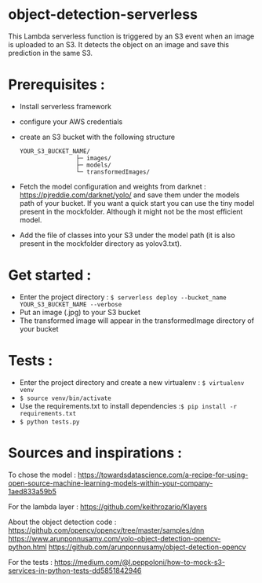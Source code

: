 # object-detection-serverless

This Lambda serverless function is triggered by an S3 event when an image is uploaded to an S3. It detects the object on an image and save this prediction in the same S3. 

<h1>Prerequisites :</h1>

- Install serverless framework 
- configure your AWS credentials 
- create an S3 bucket with the following structure

    ```
    YOUR_S3_BUCKET_NAME/
                    ├─ images/                
                    ├─ models/                  
                    └─ transformedImages/
    ```
   
- Fetch the model configuration and weights from darknet : https://pjreddie.com/darknet/yolo/ and save them under the models path of your bucket. If you want a quick start you can use the tiny model present in the mockfolder. Although it might not be the most efficient model.

- Add the file of classes into your S3 under the model path (it is also present in the mockfolder directory as yolov3.txt).

<h1>Get started :</h1>


- Enter the project directory : `$ serverless deploy --bucket_name YOUR_S3_BUCKET_NAME --verbose`
- Put an image (.jpg) to your S3 bucket
- The transformed image will appear in the transformedImage directory of your bucket

<h1>Tests :</h1>

- Enter the project directory and create a new virtualenv : `$ virtualenv venv`
- `$ source venv/bin/activate`
- Use the requirements.txt to install dependencies :`$ pip install -r requirements.txt`
- `$ python tests.py`

<h1>Sources and inspirations :</h1>

To chose the model :
https://towardsdatascience.com/a-recipe-for-using-open-source-machine-learning-models-within-your-company-1aed833a59b5

For the lambda layer :
https://github.com/keithrozario/Klayers 

About the object detection code :
https://github.com/opencv/opencv/tree/master/samples/dnn
https://www.arunponnusamy.com/yolo-object-detection-opencv-python.html
https://github.com/arunponnusamy/object-detection-opencv

For the tests :
https://medium.com/@l.peppoloni/how-to-mock-s3-services-in-python-tests-dd5851842946
